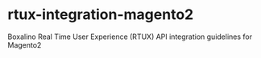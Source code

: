 # rtux-integration-magento2
Boxalino Real Time User Experience (RTUX) API integration guidelines for Magento2
